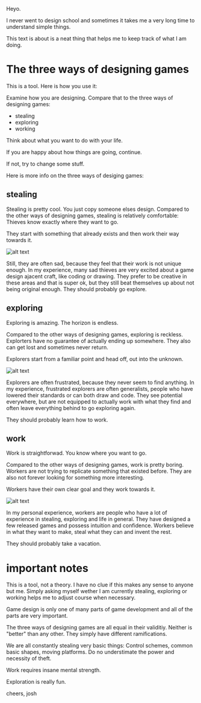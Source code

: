 Heyo.

I never went to design school and sometimes it takes me a very long time to understand simple things.

This text is about is a neat thing that helps me to keep track of what I am doing.

# The three ways of designing games

This is a tool.
Here is how you use it:

Examine how you are designing.
Compare that to the three ways of designing games:

- stealing
- exploring
- working

Think about what you want to do with your life. 

If you are happy about how things are going, continue. 

If not, try to change some stuff.


Here is more info on the three ways of desiging games:

## stealing

Stealing is pretty cool. You just copy someone elses design.
Compared to the other ways of designing games, stealing is relatively comfortable:
Thieves know exactly where they want to go.

They start with something that already exists and then work their way towards it.

![alt text](https://i.imgur.com/xbD2Qtx.png) 

Still, they are often sad, because they feel that their work is not unique enough.
In my experience, many sad thieves are very excited about a game design ajacent craft, like coding or drawing. They prefer to be creative in these areas and that is super ok, but they still beat themselves up about not being original enough.
They should probably go explore.

## exploring

Exploring is amazing. The horizon is endless.

Compared to the other ways of designing games, exploring is reckless.
Explorters have no guarantee of actually ending up somewhere.
They also can get lost and sometimes never return.

Explorers start from a familiar point and head off, out into the unknown.

![alt text](https://i.imgur.com/Hu75V9e.png) 

Explorers are often frustrated, because they never seem to find anything.
In my experience, frustrated explorers are often generalists, people who have lowered their standards or can both draw and code. They see potential everywhere, but are not equipped to actually work with what they find and often leave everything behind to go exploring again.

They should probably learn how to work.

## work

Work is straightforwad. You know where you want to go.

Compared to the other ways of designing games, work is pretty boring.
Workers are not trying to replicate something that existed before. They are also not forever looking for something more interesting.

Workers have their own clear goal and they work towards it.

![alt text](https://i.imgur.com/poFnWO4.png) 

In my personal experience, workers are people who have a lot of experience in stealing, exploring and life in general.
They have designed a few released games and possess intuition and confidence. Workers believe in what they want to make, steal what they can and invent the rest.

They should probably take a vacation.



# important notes

This is a tool, not a theory. I have no clue if this makes any sense to anyone but me. 
Simply asking myself wether I am currently stealing, exploring or working helps me to adjust course when necessary.

Game design is only one of many parts of game development and all of the parts are very important. 

The three ways of designing games are all equal in their validitiy. Neither is "better" than any other.
They simply have different ramifications.

We are all constantly stealing very basic things: Control schemes, common basic shapes, moving platforms. Do no understimate the power and necessity of theft.

Work requires insane mental strength.  

Exploration is really fun.

cheers,
josh


